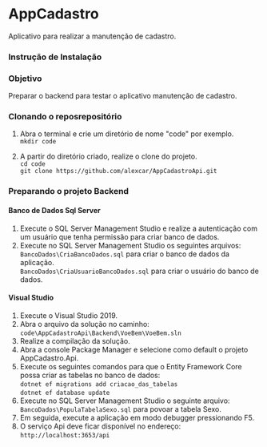 # AppCadastro
Aplicativo para realizar a manutenção de cadastro.

### Instrução de Instalação

### Objetivo
Preparar o backend para testar o aplicativo manutenção de cadastro.

### Clonando o reposrepositório
1. Abra o terminal e crie um diretório de nome "code" por exemplo.<br>
`mkdir code` 

2. A partir do diretório criado, realize o clone do projeto.<br>
`cd code`<br>
`git clone https://github.com/alexcar/AppCadastroApi.git`

### Preparando o projeto Backend

#### Banco de Dados Sql Server
1. Execute o SQL Server Management Studio e realize a autenticação com um usuário que tenha permissão para criar banco de dados.
2. Execute no SQL Server Management Studio os seguintes arquivos:<br>
`BancoDados\CriaBancoDados.sql` para criar o banco de dados da aplicação.<br>
`BancoDados\CriaUsuarioBancoDados.sql` para criar o usuário do banco de dados.

#### Visual Studio 
1. Execute o Visual Studio 2019.
2. Abra o arquivo da solução no caminho:<br> 
`code\AppCadastroApi\Backend\VoeBem\VoeBem.sln`
3. Realize a compilação da solução.
4. Abra a console Package Manager e selecione como default o projeto AppCadastro.Api.
5. Execute os seguintes comandos para que o Entity Framework Core possa criar as tabelas no banco de dados:<br>
`dotnet ef migrations add criacao_das_tabelas`<br>
`dotnet ef database update`
6. Execute no SQL Server Management Studio o seguinte arquivo:<br>
`BancoDados\PopulaTabelaSexo.sql` para povoar a tabela Sexo.
7. Em seguida, execute a aplicação em modo debugger pressionando F5.
8. O serviço Api deve ficar disponível no endereço:<br> 
`http://localhost:3653/api`

